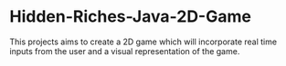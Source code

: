 # Hidden-Riches-Java-2D-Game
This projects aims to create a 2D game which will incorporate real time inputs from the user and a visual representation of the game.
